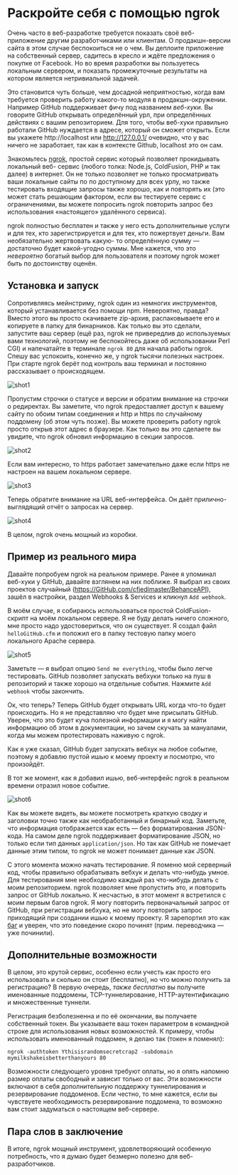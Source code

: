 # Раскройте себя с помощью ngrok

Очень часто в веб-разработке требуется показать своё веб-приложение другим
разработчиками или клиентам. О продакшн-версии сайта в этом случае беспокоиться не о
чем. Вы деплоите приложение на собственный сервер, садитесь в кресло и ждёте
предложения о покупке от Facebook. Но во время разработки вы пользуетесь локальным
сервером, и показать промежуточные результаты на котором является нетривиальной
задачей.

Это становится чуть больше, чем досадной неприятностью, когда вам требуется проверить
работу какого-то модуля в продакшн-окружении. Например GitHub поддерживает фичу под
названием _веб-хуки_. Вы говорите GitHub открывать определённый урл, при определённых
действиях с вашим репозиторием. Для того, чтобы веб-хуки правильно работали GitHub
нуждается в адресе, который он сможет открыть. Если вы укажете http://localhost или
http://127.0.0.1/ очевидно, что у вас ничего не заработает, так как в контексте
Github, localhost это он сам.

Знакомьтесь [ngrok][2], простой сервис который позволяет прокидывать локальный веб-
сервис (любого толка: Node.js, ColdFusion, PHP и так далее) в интернет. Он не только
позволяет не только просматривать ваши локальные сайты по по доступному для всех урлу,
но также тестировать входящие запросы также хорошо, как и повторять их (это может
стать решающим фактором, если вы тестируете сервис с ограничениями, вы можете
попросить ngrok повторить запрос без использования «настоящего» удалённого сервиса).

ngrok полностью бесплатен и также у него есть дополнительные услуги и для тех, кто
зарегистрируется и для тех, кто пожертвует деньги. Вам необязательно жертвовать какую-
то определённую сумму — достаточно будет какой-угодно суммы. Мне кажется, что это
*невероятно* богатый выбор для пользователя и поэтому ngrok может быть по достоинству
оценён.


## Установка и запуск

Сопротивляясь мейнстриму, ngrok один из немногих инструментов, который устанавливается без помощи npm. Невероятно, правда? Вместо этого вы просто скачиваете zip-архив, распаковываете его и копируете в папку для бинарников. Как только вы это сделали, запустите ваш сервер (ещё раз, ngrok не привередлив до используемых вами технологий, поэтому не беспокойтесь даже об использовании Perl CGI) и напечатайте в терминале `ngrok 80` для начала работы ngrok. Спешу вас успокоить, конечно же, у ngrok тысячи полезных настроек. При старте ngrok берёт под контроль ваш терминал и постоянно рассказывает о происходящем.

![shot1][3]

Пропустим строчки о статусе и версии и обратим внимание на строчки о редиректах. Вы
заметите, что ngrok предоставляет доступ к вашему сайту по обоим типам соединения и
http и https по случайному поддомену (об этом чуть позже). Вы можете проверить работу
ngrok просто открыв этот адрес в браузере. Как только вы это сделаете вы увидите, что
ngrok обновил информацию в секции запросов.

![shot2][4]

Если вам интересно, то https работает замечательно даже если https не настроен на
вашем локальном сервере.

![shot3][5]

Теперь обратите внимание на URL веб-интерфейса. Он даёт прилично-выглядящий отчёт о
запросах на сервер.

![shot4][6]

В целом, ngrok очень мощный из коробки.


## Пример из реального мира

Давайте попробуем ngrok на реальном примере. Ранее я упоминал веб-хуки у GitHub,
давайте взглянем на них поближе. Я выбрал из своих проектов случайный
(<https://GitHub.com/cfjedimaster/BehanceAPI>), зашёл в настройки, раздел Webhooks &
Services и кликнул `Add webhook`.

В моём случае, я собираюсь использоваться простой ColdFusion-скрипт на моём локальном сервере. Я не буду делать ничего сложного, мне просто надо удостовериться, что он существует. Я создал файл `helloGitHub.cfm` и положил его в папку тестовую папку моего локального Apache сервера.

![shot5][7]

Заметьте — я выбрал опцию `Send me everything`, чтобы было легче тестировать. GitHub позволяет запускать вебхуки только на пуш в репозиторий и также хорошо на отдельные события. Нажмите `Add webhook` чтобы закончить.

Ок, что теперь? Теперь GitHub будет открывать URL когда что-то будет происходить. Но я
не представляю _что_ будет мне присылать GitHub. Уверен, что это будет куча полезной
информации и я могу найти информацию об этом в документации, но зачем скучать за
мануалами, когда мы можем протестировать наживую с ngrok.

Как я уже сказал, GitHub будет запускать вебхук на любое событие, поэтому я добавлю
пустой ишью к моему проекту и посмотрю, что произойдёт.

В тот же момент, как я добавил ишью, веб-интерфейс ngrok в реальном времени отразил
новое событие.

![shot6][8]

Как вы можете видеть, вы можете посмотреть краткую сводку и заголовки точно также как
необработанный и бинарный код. Заметьте, что информация отображается как есть — без
форматирования JSON-кода. На самом деле ngrok поддерживает форматирование JSON, но
только если тип данных `application/json`. Но так как GitHub не помечает данные этим
типом, то ngrok не может понимает данные как JSON.

С этого момента можно начать тестирование. Я поменю мой серверный код, чтобы правильно
обрабатывать вебхук и делать что-нибудь умное. Для тестирования мне необходимо каждый
раз что-нибудь делать с моим репозиторием. ngrok позволяет мне пропустить это, и
повторить запрос от GitHub локально. К несчастью, в этот момент я встретился с моим
первым багов ngrok. Я могу повторить первоначальный запрос от GitHub, при регистрации
вебхука, но не могу повторить запрос приходящий при создании ишью к моему проекту. Я
зарепортил это как [баг][9] и уверен, что это поведение скоро починят (прим.
переводчика — уже починили).

## Дополнительные возможности

В целом, это крутой сервис, особенно если учесть как просто его использовать и сколько
он стоит (бесплатно), но что можно получить за регистрацию? В первую очередь, _также
бесплатно_ вы получите именованные поддомены, TCP-туннелирование, HTTP-аутентификацию
и множественные туннели.

Регистрация безболезненна и по её окончании, вы получаете собственный токен. Вы
указываете ваш токен параметром в командной строке для использования новых
возможностей. К примеру, чтобы использовать именованный поддомен, я делаю так (токен я
поменял):

    ngrok -authtoken Ythisisrandomsecretcrap2 -subdomain mymilkshakeisbetterthanyours 80

Возможности следующего уровня требуют оплаты, но я опять напомню размер оплаты
свободный и зависит только от вас. Эти возможности включают в себя дополнительную
поддержку туннелирования и резервирование поддоменов. Если честно, то мне кажется,
если вы чувствуете необходимость резервирование поддомена, то возможно вам стоит
задуматься о настоящем веб-сервере.


## Пара слов в заключение

В итоге, ngrok мощный инструмент, удовлетворяющий особенную потребность, что я думаю
будет безмерно полезно для веб-разработчиков.

 [1]: http://flippinawesome.org/authors/raymond-camden
 [2]: http://ngrok.com
 [3]: img/shot1.png
 [4]: img/shot2.png
 [5]: img/shot3.png
 [6]: img/shot4.png
 [7]: img/shot5.png
 [8]: img/shot6.png
 [9]: https://GitHub.com/inconshreveable/ngrok/issues/118
